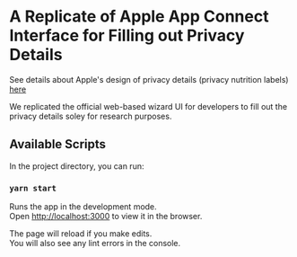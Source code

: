 # A Replicate of Apple App Connect Interface for Filling out Privacy Details

See details about Apple's design of privacy details (privacy nutrition labels) [here](https://developer.apple.com/app-store/app-privacy-details/)

We replicated the official web-based wizard UI for developers to fill out the privacy details soley for research purposes.

## Available Scripts

In the project directory, you can run:

### `yarn start`

Runs the app in the development mode.\
Open [http://localhost:3000](http://localhost:3000) to view it in the browser.

The page will reload if you make edits.\
You will also see any lint errors in the console.
